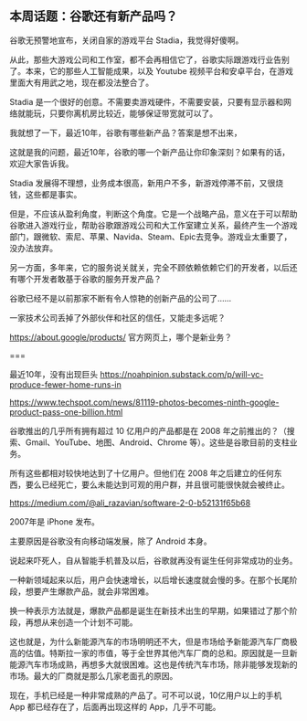 ## 本周话题：谷歌还有新产品吗？

谷歌无预警地宣布，关闭自家的游戏平台 Stadia，我觉得好傻啊。

从此，那些大游戏公司和工作室，都不会再相信它了，谷歌实际跟游戏行业告别了。本来，它的那些人工智能成果，以及 Youtube 视频平台和安卓平台，在游戏里面大有用武之地，现在都没法整合了。

Stadia 是一个很好的创意。不需要卖游戏硬件，不需要安装，只要有显示器和网络就能玩，只要你离机房比较近，能够保证带宽就可以了。

我就想了一下，最近10年，谷歌有哪些新产品？答案是想不出来，

这就是我的问题，最近10年，谷歌的哪一个新产品让你印象深刻？如果有的话，欢迎大家告诉我。

Stadia 发展得不理想，业务成本很高，新用户不多，新游戏停滞不前，又很烧钱，这些都是事实。

但是，不应该从盈利角度，判断这个角度。它是一个战略产品，意义在于可以帮助谷歌进入游戏行业，帮助谷歌跟游戏公司和大工作室建立关系，最终产生一个游戏部门，跟微软、索尼、苹果、Navida、Steam、Epic去竞争。游戏业太重要了，没办法放弃。

另一方面，多年来，它的服务说关就关，完全不顾依赖依赖它们的开发者，以后还有哪个开发者敢基于谷歌的服务开发产品？

谷歌已经不是以前那家不断有令人惊艳的创新产品的公司了……

一家技术公司丢掉了外部伙伴和社区的信任，又能走多远呢？

https://about.google/products/ 官方网页上，哪个是新业务？

===


最近10年，没有出现巨头 https://noahpinion.substack.com/p/will-vc-produce-fewer-home-runs-in

https://www.techspot.com/news/81119-photos-becomes-ninth-google-product-pass-one-billion.html

谷歌推出的几乎所有拥有超过 10 亿用户的产品都是在 2008 年之前推出的？（搜索、Gmail、YouTube、地图、Android、Chrome 等）。这些是谷歌目前的支柱业务。

所有这些都相对较快地达到了十亿用户。但他们在 2008 年之后建立的任何东西，要么已经死亡，要么未能达到可观的用户群，并且很可能很快就会被终止。

https://medium.com/@ali_razavian/software-2-0-b52131f65b68

2007年是 iPhone 发布。

主要原因是谷歌没有向移动端发展，除了 Android 本身。

说起来吓死人，自从智能手机普及以后，谷歌就再没有诞生任何非常成功的业务。

一种新领域起来以后，用户会快速增长，以后增长速度就会慢的多。在那个长尾阶段，想要产生爆款产品，就会非常困难。

换一种表示方法就是，爆款产品都是诞生在新技术出生的早期，如果错过了那个阶段，再想从来创造一个计划不可能。

这也就是，为什么新能源汽车的市场明明还不大，但是市场给予新能源汽车厂商极高的估值。特斯拉一家的市值，等于全世界其他汽车厂商的总和。原因就是一旦新能源汽车市场成熟，再想多大就很困难。这也是传统汽车市场，除非能够发现新的市场。最大的厂商就是那么几家老面孔的原因。

现在，手机已经是一种非常成熟的产品了。可不可以说，10亿用户以上的手机 App 都已经存在了，后面再出现这样的 App，几乎不可能。